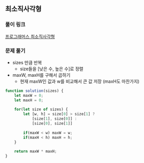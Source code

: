 ## 최소직사각형

### 풀이 링크

[프로그래머스 최소직사각형](https://school.programmers.co.kr/learn/courses/30/lessons/86491)

### 문제 풀기

- sizes 만큼 반복
  - size들을 [낮은 수, 높은 수]로 정렬
- maxW, maxH를 구해서 곱하기
  - 현재 maxW인 값과 w를 비교해서 큰 값 저장 (maxH도 마찬가지)

```javascript
function solution(sizes) {
    let maxW = 0;
    let maxH = 0;
    
    for(let size of sizes) {
        let [w, h] = size[0] > size[1] ? 
            [size[1], size[0]] :
            [size[0], size[1]]
        
        if(maxW < w) maxW = w;
        if(maxH < h) maxH = h;
    }
    
    return maxW * maxH;
}
```
